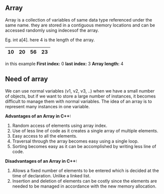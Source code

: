 
## Array

Array is a collection of variables of same data type referenced under the same name. they are stored in a contiguous memory locations and can be accessed randomly using indecesof the array.

Eg.
int a[4].   here 4 is the length of the array.

| 10 | 20 | 56 | 23 |
|--- |---|---|---|


 in this example 
 **First index:** 0
 **last index:** 3
 **Array length:** 4

## Need of array 
We can use normal variables (v1, v2, v3, ..) when we have a small number of objects, but if we want to store a large number of instances, it becomes difficult to manage them with normal variables. The idea of an array is to represent many instances in one variable.


**Advantages of an Array in C++:**

1.  Random access of elements using array index.
2.  Use of less line of code as it creates a single array of multiple elements.
3.  Easy access to all the elements.
4.  Traversal through the array becomes easy using a single loop.
5.  Sorting becomes easy as it can be accomplished by writing less line of code.

**Disadvantages of an Array in C++:**

1.  Allows a fixed number of elements to be entered which is decided at the time of declaration. Unlike a linked list.
2.  Insertion and deletion of elements can be costly since the elements are needed to be managed in accordance with the new memory allocation.